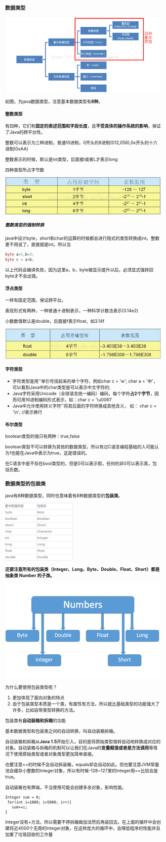 ### 数据类型
![](image/datatype1.png)

如图，为java数据类型，注意基本数据类型有**8种**。

#### 整数类型
有四种，它们有**固定的表述范围和字段长度**，且**不受具体的操作系统的影响**，保证了Java的跨平台性。

整数可以表示为三种进制，普通10进制，0开头的8进制(012,056),0x开头的十六进制(0xAA)

整数表示的时候，默认是int类型，后面接l或者L才表示long

四种类型所占字节数

![](image/datatype2.png)

##### 整数类型的强制转换
java中设计byte，short和char的运算的时候都会进行隐式的类型转换成int。整数更不用说了，直接就是int。所以当
``` java
byte a=1,b=3;
byte c = a+b;
```
以上代码会编译失败，因为这里a，b，byte被显示提升以后，必须显式强转回byte才不会出错。

#### 浮点类型
一样有固定范围，保证跨平台。

表现形式有两种，一种普通十进制表示，一种科学计数法表示(3.14e2)

小数数值默认是double，后面接f表示float，如3.14f

![](image/datatype3.png)

#### 字符类型

- 字符类型是用''单引号括起来的单个字符，例如char c = 'w'; char a = '中'，可以看到Java中的char类型是可以表示中文字符的;
- Java字符采用Unicode（全球语言统一编码）编码，每个字符**占2个字节**，因而可用16进制编码形式表示，如：char c = '\u0061'
- Java中允许使用转义字符'\'将其后面的字符转换成其他含义， 如： char c = '\n';  //表示换行

#### 布尔类型
boolean类型的值只有两种：true,false

boolean类型不可以转换为其他的数据类型，所以有过C语言编程基础的人可能认为1也能在Java中表示为true，这是错误的。

在C语言中是不存在bool类型的，但是0可以表示假，任何的非0可以表示真，包括负数。

### 数据类型的包装类
java有8种数据类型，同时也意味着有8种数据类型的**包装类**。


![](image/datatype4.png)

**还要注意所有的包装类（Integer、Long、Byte、Double、Float、Short）都是抽象类 Number 的子类。**

![](image/datatype5.png)

为什么要使用包装类型呢？

1. 更加体现了面向对象的特点
2. 由于包装类型本质是一个类，有属性有方法，所以就比基础类型的功能强大了许多，比如自带类型转换的方法。

包装类有**自动装箱和拆箱**的功能

基本数据类型和包装类之间的自动转换，叫自动装箱拆箱。

自动装箱和拆箱从**Java 1.5**开始引入，目的是将原始类型值转自动地转换成对应的对象。自动装箱与拆箱的机制可以让我们在Java的**变量赋值或者是方法调用**等情况下使用原始类型或者对象类型更加简单直接。

也要注意==的时候不会自动拆装箱，equals却会自动如此。但也要注意JVM常量池会缓存小整数的Integer对象，所以有时候-128~127里的Integer用==比较会是true。

自动装箱也有弊端，不当使用可能会创建多余对象，影响性能。
```
Integer sum = 0;
 for(int i=1000; i<5000; i++){
   sum+=i;
}
```

Integer没有+方法，所以需要不停拆箱做加法然后再装回去。在上面的循环中会创建将近4000个无用的Integer对象，在这样庞大的循环中，会降低程序的性能并且加重了垃圾回收的工作量
